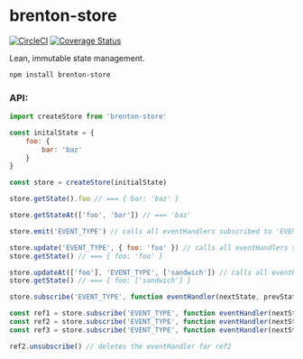 # brenton-store
[![CircleCI](https://circleci.com/gh/BrentonCozby/brenton-store.svg?style=shield&circle-token=:circle-token)](https://circleci.com/gh/BrentonCozby/brenton-store)
[![Coverage Status](https://coveralls.io/repos/github/BrentonCozby/brenton-store/badge.svg?branch=master)](https://coveralls.io/github/BrentonCozby/brenton-store?branch=master)

Lean, immutable state management.

```bash
npm install brenton-store
```

### API:
```js
import createStore from 'brenton-store'
```
```js
const initalState = {
    foo: {
        bar: 'baz'
    }
}

const store = createStore(initialState)
```
```js
store.getState().foo // === { bar: 'baz' }
```
```js
store.getStateAt(['foo', 'bar']) // === 'baz'
```
```js
store.emit('EVENT_TYPE') // calls all eventHandlers subscribed to 'EVENT_TYPE'
```
```js
store.update('EVENT_TYPE', { foo: 'foo' }) // calls all eventHandlers subscribed to 'EVENT_TYPE'
store.getState() // === { foo: 'foo' }
```
```js
store.updateAt(['foo'], 'EVENT_TYPE', ['sandwich']) // calls all eventHandlers subscribed to 'EVENT_TYPE'
store.getState() // === { foo: ['sandwich'] }
```
```js
store.subscribe('EVENT_TYPE', function eventHandler(nextState, prevState) {})
```
```js
const ref1 = store.subscribe('EVENT_TYPE', function eventHandler(nextState, prevState) {})
const ref2 = store.subscribe('EVENT_TYPE', function eventHandler(nextState, prevState) {})
const ref3 = store.subscribe('EVENT_TYPE', function eventHandler(nextState, prevState) {})

ref2.unsubscribe() // deletes the eventHandler for ref2
```
